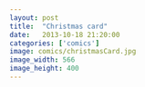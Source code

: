 ```yaml
---
layout: post
title:  "Christmas card"
date:   2013-10-18 21:20:00
categories: ['comics']
image: comics/christmasCard.jpg
image_width: 566
image_height: 400
---
```


